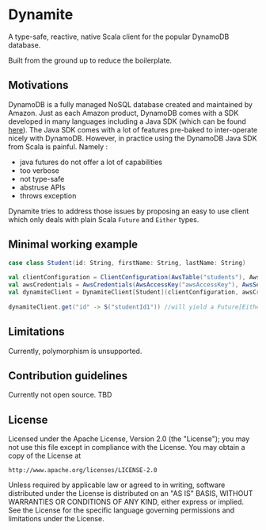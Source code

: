 # Dynamite

A type-safe, reactive, native Scala client for the popular DynamoDB database.
 
Built from the ground up to reduce the boilerplate.


Motivations
-------------

DynamoDB is a fully managed NoSQL database created and maintained by Amazon. Just as each Amazon product, DynamoDB comes with a SDK developed in many languages including a Java SDK (which can be found [here](http://docs.aws.amazon.com/amazondynamodb/latest/gettingstartedguide/GettingStarted.Java.html)).
The Java SDK comes with a lot of features pre-baked to inter-operate nicely with DynamoDB. However, in practice using the DynamoDB Java SDK from Scala is painful. Namely :
- java futures do not offer a lot of capabilities
- too verbose
- not type-safe
- abstruse APIs
- throws exception

Dynamite tries to address those issues by proposing an easy to use client which only deals with plain Scala `Future` and `Either` types.


Minimal working example
-----------------------

```scala
case class Student(id: String, firstName: String, lastName: String) 
    
val clientConfiguration = ClientConfiguration(AwsTable("students"), AwsRegion.EU_WEST_1)
val awsCredentials = AwsCredentials(AwsAccessKey("awsAccessKey"), AwsSecretKey("awsSecretKey"))
val dynamiteClient = DynamiteClient[Student](clientConfiguration, awsCredentials)
    
dynamiteClient.get("id" -> S("studentId1")) //will yield a Future[Either[DynamoError, Option[Student]]]
```


Limitations
-----------

Currently, polymorphism is unsupported.


Contribution guidelines
-----------------------

Currently not open source. TBD


License
-------

Licensed under the Apache License, Version 2.0 (the "License"); you may not use this file except in compliance with the License. You may obtain a copy of the License at

    http://www.apache.org/licenses/LICENSE-2.0

Unless required by applicable law or agreed to in writing, software distributed under the License is distributed on an "AS IS" BASIS, WITHOUT WARRANTIES OR CONDITIONS OF ANY KIND, either express or implied. See the License for the specific language governing permissions and limitations under the License.